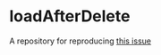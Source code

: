 # loadAfterDelete

A repository for reproducing [this issue](https://github.com/microsoft/microsoft-ui-xaml/issues/8652)
